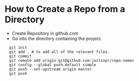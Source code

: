 #   How to Create a Repo from a Directory

- Create Repository in github.com
- Go into the directory containing the project.
```
  git init
  git add . # to add all of the relevant files.
  git commit
  git remote add origin git@github.com:joslinpr/repo-name>
  git config --global push.default simple
  git push --set-upstream origin master
  git push
```
